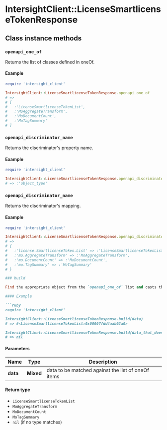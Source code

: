 # IntersightClient::LicenseSmartlicenseTokenResponse

## Class instance methods

### `openapi_one_of`

Returns the list of classes defined in oneOf.

#### Example

```ruby
require 'intersight_client'

IntersightClient::LicenseSmartlicenseTokenResponse.openapi_one_of
# =>
# [
#   :'LicenseSmartlicenseTokenList',
#   :'MoAggregateTransform',
#   :'MoDocumentCount',
#   :'MoTagSummary'
# ]
```

### `openapi_discriminator_name`

Returns the discriminator's property name.

#### Example

```ruby
require 'intersight_client'

IntersightClient::LicenseSmartlicenseTokenResponse.openapi_discriminator_name
# => :'object_type'
```

### `openapi_discriminator_name`

Returns the discriminator's mapping.

#### Example

```ruby
require 'intersight_client'

IntersightClient::LicenseSmartlicenseTokenResponse.openapi_discriminator_mapping
# =>
# {
#   :'license.SmartlicenseToken.List' => :'LicenseSmartlicenseTokenList',
#   :'mo.AggregateTransform' => :'MoAggregateTransform',
#   :'mo.DocumentCount' => :'MoDocumentCount',
#   :'mo.TagSummary' => :'MoTagSummary'
# }

### build

Find the appropriate object from the `openapi_one_of` list and casts the data into it.

#### Example

```ruby
require 'intersight_client'

IntersightClient::LicenseSmartlicenseTokenResponse.build(data)
# => #<LicenseSmartlicenseTokenList:0x00007fdd4aab02a0>

IntersightClient::LicenseSmartlicenseTokenResponse.build(data_that_doesnt_match)
# => nil
```

#### Parameters

| Name | Type | Description |
| ---- | ---- | ----------- |
| **data** | **Mixed** | data to be matched against the list of oneOf items |

#### Return type

- `LicenseSmartlicenseTokenList`
- `MoAggregateTransform`
- `MoDocumentCount`
- `MoTagSummary`
- `nil` (if no type matches)

